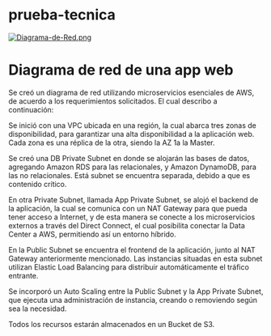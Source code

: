 # prueba-tecnica

[![Diagrama-de-Red.png](https://i.postimg.cc/6qbbTpwG/Diagrama-de-Red.png)](https://postimg.cc/7J7nWD5x)

<h1>Diagrama de red de una app web</h1>

 <p>Se creó un diagrama de red utilizando microservicios esenciales de AWS, de acuerdo a los requerimientos solicitados. El cual describo a continuación:

Se inició con una VPC ubicada en una región, la cual abarca tres zonas de disponibilidad, para garantizar una alta disponibilidad a la aplicación web. Cada zona es una réplica de la otra, siendo la AZ 1a la Master.

Se creó una DB Private Subnet en donde se alojarán las bases de datos, agregando Amazon RDS para las relacionales, y Amazon DynamoDB, para las no relacionales. Está subnet se encuentra separada, debido a que es contenido crítico.

En otra Private Subnet, llamada App Private Subnet, se alojó el backend de la aplicación, la cual se comunica con un NAT Gateway para que pueda tener acceso a Internet, y de esta manera se conecte a los microservicios externos a través del Direct Connect, el cual posibilita conectar la Data Center a AWS, permitiendo así un entorno híbrido.

En la Public Subnet se encuentra el frontend de la aplicación, junto al NAT Gateway anteriormente mencionado. Las instancias situadas en esta subnet utilizan Elastic Load Balancing para distribuir automáticamente el tráfico entrante.

Se incorporó un Auto Scaling entre la Public Subnet y la App Private Subnet, que ejecuta una administración de instancia, creando o removiendo según sea la necesidad.

Todos los recursos estarán almacenados en un Bucket de S3.</p>

